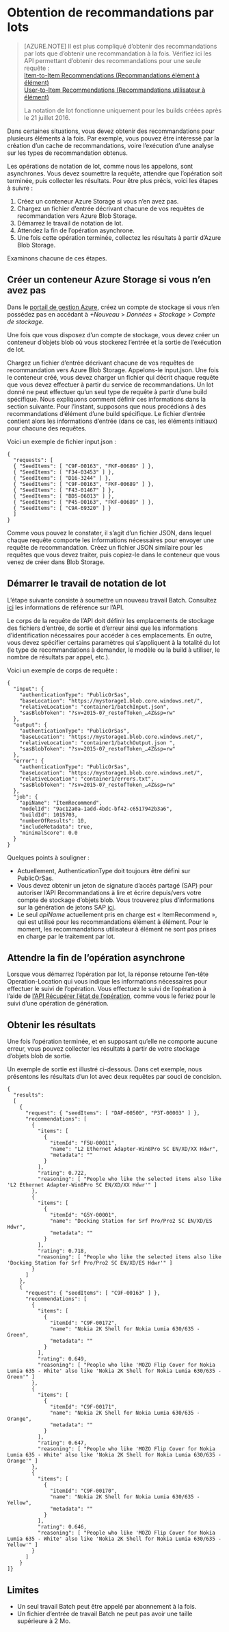 <properties
	pageTitle="Obtention de recommandations par lots : API Recommandations Machine Learning | Microsoft Azure"
	description="Recommandations Azure Machine Learning - Obtention de recommandations par lots"
	services="cognitive-services"
	documentationCenter=""
	authors="luiscabrer"
	manager="paulettm"
	editor="cgronlun"/>

<tags
	ms.service="cognitive-services"
	ms.workload="data-services"
	ms.tgt_pltfrm="na"
	ms.devlang="na"
	ms.topic="article"
	ms.date="05/24/2016"
	ms.author="luisca"/>

# Obtention de recommandations par lots

>[AZURE.NOTE] Il est plus compliqué d’obtenir des recommandations par lots que d’obtenir une recommandation à la fois. Vérifiez ici les API permettant d’obtenir des recommandations pour une seule requête :<br> [Item-to-Item Recommendations (Recommandations élément à élément)](https://westus.dev.cognitive.microsoft.com/docs/services/Recommendations.V4.0/operations/56f30d77eda5650db055a3d4)<br> [User-to-Item Recommendations (Recommandations utilisateur à élément)](https://westus.dev.cognitive.microsoft.com/docs/services/Recommendations.V4.0/operations/56f30d77eda5650db055a3dd)
>
> La notation de lot fonctionne uniquement pour les builds créées après le 21 juillet 2016.


Dans certaines situations, vous devez obtenir des recommandations pour plusieurs éléments à la fois. Par exemple, vous pouvez être intéressé par la création d’un cache de recommandations, voire l’exécution d’une analyse sur les types de recommandation obtenus.

Les opérations de notation de lot, comme nous les appelons, sont asynchrones. Vous devez soumettre la requête, attendre que l’opération soit terminée, puis collecter les résultats. Pour être plus précis, voici les étapes à suivre :

1.	Créez un conteneur Azure Storage si vous n’en avez pas.
2.	Chargez un fichier d’entrée décrivant chacune de vos requêtes de recommandation vers Azure Blob Storage.
3.	Démarrez le travail de notation de lot.
4.	Attendez la fin de l’opération asynchrone.
5.	Une fois cette opération terminée, collectez les résultats à partir d’Azure Blob Storage.

Examinons chacune de ces étapes.

## Créer un conteneur Azure Storage si vous n’en avez pas

Dans le [portail de gestion Azure](https://portal.azure.com), créez un compte de stockage si vous n’en possédez pas en accédant à *+Nouveau* > *Données* + *Stockage* > *Compte de stockage*.

Une fois que vous disposez d’un compte de stockage, vous devez créer un conteneur d’objets blob où vous stockerez l’entrée et la sortie de l’exécution de lot.

Chargez un fichier d’entrée décrivant chacune de vos requêtes de recommandation vers Azure Blob Storage. Appelons-le input.json. Une fois le conteneur créé, vous devez charger un fichier qui décrit chaque requête que vous devez effectuer à partir du service de recommandations. Un lot donné ne peut effectuer qu’un seul type de requête à partir d’une build spécifique. Nous expliquons comment définir ces informations dans la section suivante. Pour l’instant, supposons que nous procédions à des recommandations d’élément d’une build spécifique. Le fichier d’entrée contient alors les informations d’entrée (dans ce cas, les éléments initiaux) pour chacune des requêtes.

Voici un exemple de fichier input.json :

    {
      "requests": [
      { "SeedItems": [ "C9F-00163", "FKF-00689" ] },
      { "SeedItems": [ "F34-03453" ] },
      { "SeedItems": [ "D16-3244" ] },
      { "SeedItems": [ "C9F-00163", "FKF-00689" ] },
      { "SeedItems": [ "F43-01467" ] },
      { "SeedItems": [ "BD5-06013" ] },
      { "SeedItems": [ "P45-00163", "FKF-00689" ] },
      { "SeedItems": [ "C9A-69320" ] }
      ]
    }
    
Comme vous pouvez le constater, il s’agit d’un fichier JSON, dans lequel chaque requête comporte les informations nécessaires pour envoyer une requête de recommandation. Créez un fichier JSON similaire pour les requêtes que vous devez traiter, puis copiez-le dans le conteneur que vous venez de créer dans Blob Storage.

## Démarrer le travail de notation de lot

L’étape suivante consiste à soumettre un nouveau travail Batch. Consultez [ici](https://westus.dev.cognitive.microsoft.com/docs/services/Recommendations.V4.0/) les informations de référence sur l’API.

Le corps de la requête de l’API doit définir les emplacements de stockage des fichiers d’entrée, de sortie et d’erreur ainsi que les informations d’identification nécessaires pour accéder à ces emplacements. En outre, vous devez spécifier certains paramètres qui s’appliquent à la totalité du lot (le type de recommandations à demander, le modèle ou la build à utiliser, le nombre de résultats par appel, etc.).

Voici un exemple de corps de requête :

    {
      "input": {
        "authenticationType": "PublicOrSas",
        "baseLocation": "https://mystorage1.blob.core.windows.net/",
        "relativeLocation": "container1/batchInput.json",
        "sasBlobToken": "?sv=2015-07_restofToken_…4Z&sp=rw"
      },
      "output": {
        "authenticationType": "PublicOrSas",
        "baseLocation": "https://mystorage1.blob.core.windows.net/",
        "relativeLocation": "container1/batchOutput.json ",
        "sasBlobToken": "?sv=2015-07_restofToken_…4Z&sp=rw"
      },
      "error": {
        "authenticationType": "PublicOrSas",
        "baseLocation": "https://mystorage1.blob.core.windows.net/",
        "relativeLocation": "container1/errors.txt",
        "sasBlobToken": "?sv=2015-07_restofToken_…4Z&sp=rw"
      },
      "job": {
        "apiName": "ItemRecommend",
        "modelId": "9ac12a0a-1add-4bdc-bf42-c6517942b3a6",
        "buildId": 1015703,
        "numberOfResults": 10,
        "includeMetadata": true,
        "minimalScore": 0.0
      }
    }

Quelques points à souligner :

-	Actuellement, AuthenticationType doit toujours être défini sur PublicOrSas.
-	Vous devez obtenir un jeton de signature d’accès partagé (SAP) pour autoriser l’API Recommandations à lire et écrire depuis/vers votre compte de stockage d’objets blob. Vous trouverez plus d’informations sur la génération de jetons SAP [ici](../storage/storage-dotnet-shared-access-signature-part-1.md).
-	Le seul *apiName* actuellement pris en charge est « ItemRecommend », qui est utilisé pour les recommandations élément à élément. Pour le moment, les recommandations utilisateur à élément ne sont pas prises en charge par le traitement par lot.

## Attendre la fin de l’opération asynchrone

Lorsque vous démarrez l’opération par lot, la réponse retourne l’en-tête Operation-Location qui vous indique les informations nécessaires pour effectuer le suivi de l’opération. Vous effectuez le suivi de l’opération à l’aide de [l’API Récupérer l’état de l’opération](https://westus.dev.cognitive.microsoft.com/docs/services/Recommendations.V4.0/operations/56f30d77eda5650db055a3da), comme vous le feriez pour le suivi d’une opération de génération.

## Obtenir les résultats

Une fois l’opération terminée, et en supposant qu’elle ne comporte aucune erreur, vous pouvez collecter les résultats à partir de votre stockage d’objets blob de sortie.

Un exemple de sortie est illustré ci-dessous. Dans cet exemple, nous présentons les résultats d’un lot avec deux requêtes par souci de concision.

    {
      "results":
      [   
        {
          "request": { "seedItems": [ "DAF-00500", "P3T-00003" ] },
          "recommendations": [
            {
              "items": [
                {
                  "itemId": "F5U-00011",
                  "name": "L2 Ethernet Adapter-Win8Pro SC EN/XD/XX Hdwr",
                  "metadata": ""
                }
              ],
              "rating": 0.722,
              "reasoning": [ "People who like the selected items also like 'L2 Ethernet Adapter-Win8Pro SC EN/XD/XX Hdwr'" ]
            },
            {
              "items": [
                {
                  "itemId": "G5Y-00001",
                  "name": "Docking Station for Srf Pro/Pro2 SC EN/XD/ES Hdwr",
                  "metadata": ""
                }
              ],
              "rating": 0.718,
              "reasoning": [ "People who like the selected items also like 'Docking Station for Srf Pro/Pro2 SC EN/XD/ES Hdwr'" ]
            }
          ]
        },
        {
          "request": { "seedItems": [ "C9F-00163" ] },
          "recommendations": [
            {
              "items": [
                {
                  "itemId": "C9F-00172",
                  "name": "Nokia 2K Shell for Nokia Lumia 630/635 - Green",
                  "metadata": ""
                }
              ],
              "rating": 0.649,
              "reasoning": [ "People who like 'MOZO Flip Cover for Nokia Lumia 635 - White' also like 'Nokia 2K Shell for Nokia Lumia 630/635 - Green'" ]
            },
            {
              "items": [
                {
                  "itemId": "C9F-00171",
                  "name": "Nokia 2K Shell for Nokia Lumia 630/635 - Orange",
                  "metadata": ""
                }
              ],
              "rating": 0.647,
              "reasoning": [ "People who like 'MOZO Flip Cover for Nokia Lumia 635 - White' also like 'Nokia 2K Shell for Nokia Lumia 630/635 - Orange'" ]
            },
            {
              "items": [
                {
                  "itemId": "C9F-00170",
                  "name": "Nokia 2K Shell for Nokia Lumia 630/635 - Yellow",
                  "metadata": ""
                }
              ],
              "rating": 0.646,
              "reasoning": [ "People who like 'MOZO Flip Cover for Nokia Lumia 635 - White' also like 'Nokia 2K Shell for Nokia Lumia 630/635 - Yellow'" ]
            }       
          ]
        }
    ]}


## Limites

-	Un seul travail Batch peut être appelé par abonnement à la fois.
-	Un fichier d’entrée de travail Batch ne peut pas avoir une taille supérieure à 2 Mo.

<!---HONumber=AcomDC_0727_2016-->